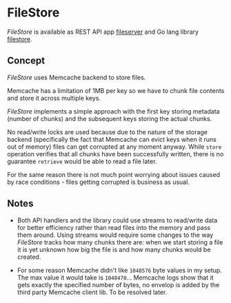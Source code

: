 # FileStore

*FileStore* is available as REST API app [fileserver](./fileserver/README.md) 
and Go lang library [filestore](./filestore/README.md).

## Concept

*FileStore* uses Memcache backend to store files.

Memcache has a limitation of 1MB per key so we have to chunk file contents and store it across multiple keys.

*FileStore* implements a simple approach with the first key storing metadata (number of chunks) and 
the subsequent keys storing the actual chunks.

No read/write locks are used because due to the nature of the storage backend (specifically the 
fact that Memcache can evict keys when it runs out of memory) files can get corrupted at any 
moment anyway. While `store` operation verifies that all chunks have been successfully written,
there is no guarantee `retrieve` would be able to read a file later.

For the same reason there is not much point worrying about issues caused by race conditions -
files getting corrupted is business as usual. 

## Notes 

- Both API handlers and the library could use streams to read/write data for better efficiency 
rather than read files into the memory and pass them around. Using streams would require 
some changes to the way *FileStore* tracks how many chunks there are: when we start storing a file 
it is yet unknown how big the file is and how many chunks would be created.

- For some reason Memcache didn't like `1048576` byte values in my setup. The max value it would 
take is `1048470`... Memcache logs show that it gets exactly the specified number of bytes, 
no envelop is added by the third party Memcache client lib. To be resolved later.

